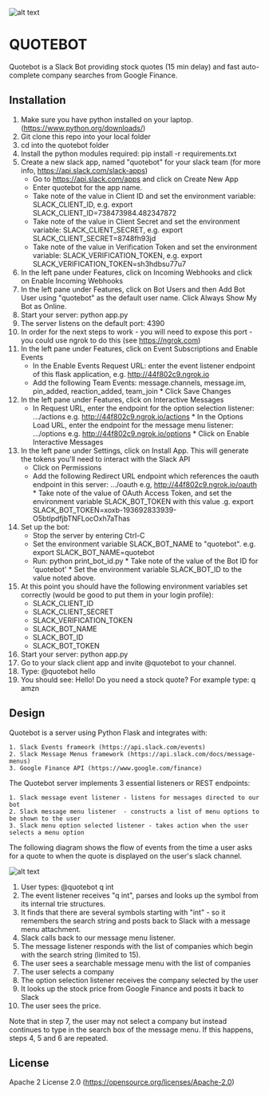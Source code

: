 ![alt text](http://pluralconcepts.com/images/quotebot.jpg "Quotebot")
<h1>QUOTEBOT</h1>

Quotebot is a Slack Bot providing stock quotes (15 min delay) and fast auto-complete company searches from Google Finance.

Installation
------------

   1. Make sure you have python installed on your laptop. (https://www.python.org/downloads/)
   2. Git clone this repo into your local folder
   3. cd into the quotebot folder
   4. Install the python modules required: pip install -r requirements.txt
   5. Create a new slack app, named "quotebot" for your slack team (for more info, https://api.slack.com/slack-apps)
      * Go to https://api.slack.com/apps and click on Create New App
      * Enter quotebot for the app name.
      * Take note of the value in Client ID and set the environment variable:  SLACK_CLIENT_ID, e.g. export SLACK_CLIENT_ID=738473984.482347872
      * Take note of the value in Client Secret and set the environment variable: SLACK_CLIENT_SECRET, e.g. export SLACK_CLIENT_SECRET=8748fh93jd
      * Take note of the value in Verification Token and set the environment variable: SLACK_VERIFICATION_TOKEN, e.g. export SLACK_VERIFICATION_TOKEN=sh3hdbsu77u7
   6. In the left pane under Features, click on Incoming Webhooks and click on Enable Incoming Webhooks	
   7. In the left pane under Features, click on Bot Users and then Add Bot User using "quotebot" as the default user name. Click Always Show My Bot as Online.
   8. Start your server: python app.py
   9. The server listens on the default port: 4390
   10. In order for the next steps to work - you will need to expose this port - you could use ngrok to do this (see https://ngrok.com)
   11. In the left pane under Features, click on Event Subscriptions and Enable Events
        * In the Enable Events Request URL: enter the event listener endpoint of this flask application, e.g. http://44f802c9.ngrok.io
        * Add the following Team Events:  message.channels, message.im, pin_added, reaction_added, team_join
	* Click Save Changes
   12. In the left pane under Features, click on Interactive Messages
        * In Request URL, enter the endpoint for the option selection listener: .../actions e.g. http://44f802c9.ngrok.io/actions
	* In the Options Load URL, enter the endpoint for the message menu listener: .../options e.g. http://44f802c9.ngrok.io/options
	* Click on Enable Interactive Messages
   13. In the left pane under Settings, click on Install App. This will generate the tokens you'll need to interact with the Slack API
        * Click on Permissions
        * Add the following Redirect URL endpoint which references the oauth endpoint in this server: .../oauth e.g, http://44f802c9.ngrok.io/oauth
	* Take note of the value of OAuth Access Token, and set the environment variable SLACK_BOT_TOKEN with this value .g. export SLACK_BOT_TOKEN=xoxb-193692833939-O5btIpdfjbTNFLocOxh7aThas
   14. Set up the bot:
        * Stop the server by entering Ctrl-C
        * Set the environment variable SLACK_BOT_NAME to "quotebot". e.g. export SLACK_BOT_NAME=quotebot
        * Run: python print_bot_id.py
	* Take note of the value of the Bot ID for 'quotebot'
	* Set the environment variable SLACK_BOT_ID to the value noted above.
   15. At this point you should have the following environment variables set correctly (would be good to put them in your login profile):
        * SLACK_CLIENT_ID
        * SLACK_CLIENT_SECRET
        * SLACK_VERIFICATION_TOKEN
        * SLACK_BOT_NAME
        * SLACK_BOT_ID
        * SLACK_BOT_TOKEN
   16. Start your server: python app.py
   17. Go to your slack client app and invite @quotebot to your channel.
   18. Type: @quotebot hello
   19. You should see:  Hello! Do you need a stock quote? For example type: q amzn

Design
------

Quotebot is a server using Python Flask and integrates with:

    1. Slack Events frameork (https://api.slack.com/events)
    2. Slack Message Menus framework (https://api.slack.com/docs/message-menus)
    3. Google Finance API (https://www.google.com/finance)

The Quotebot server implements 3 essential listeners or REST endpoints:

    1. Slack message event listener - listens for messages directed to our bot
    2. Slack message menu listener  - constructs a list of menu options to be shown to the user
    3. Slack menu option selected listener - takes action when the user selects a menu option

The following diagram shows the flow of events from the time a user asks for a quote to when the quote is displayed on the user's slack channel.

![alt text](http://pluralconcepts.com/images/quotebot-design.jpg "Quotebot Design")

   1. User types: @quotebot q int
   2. The event listener receives "q int", parses and looks up the symbol from its internal trie structures.
   3. It finds that there are several symbols starting with "int" - so it remembers the search string and posts back to Slack with a message menu attachment.
   4. Slack calls back to our message menu listener.
   5. The message listener responds with the list of companies which begin with the search string (limited to 15).
   6. The user sees a searchable message menu with the list of companies
   7. The user selects a company
   8. The option selection listener receives the company selected by the user
   9. It looks up the stock price from Google Finance and posts it back to Slack
   10. The user sees the price.

Note that in step 7, the user may not select a company but instead continues to type in the search box of the message menu.
If this happens, steps 4, 5 and 6 are repeated.

License
-------
Apache 2 License 2.0 (https://opensource.org/licenses/Apache-2.0)